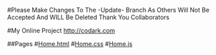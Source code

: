 #Please Make Changes To The -Update- Branch As Others Will Not Be Accepted And WILL Be Deleted Thank You Collaborators

#My Online Project http://codark.com

##Pages
#[Home.html](https://github.com/DarkHeart527/domain/edit/gh-pages/home.html)
#[Home.css](https://github.com/DarkHeart527/domain/edit/gh-pages/home.css)
#[Home.js](https://github.com/DarkHeart527/domain/edit/gh-pages/home.js)
